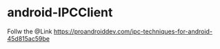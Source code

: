 # android-IPCClient
Follw the 
@Link 
https://proandroiddev.com/ipc-techniques-for-android-45d815ac59be

